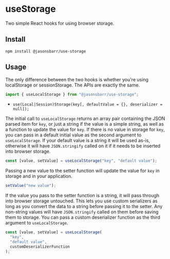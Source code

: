 # useStorage

Two simple React hooks for using browser storage.

## Install

```
npm install @jasonsbarr/use-storage
```

## Usage

The only difference between the two hooks is whether you're using localStorage or sessionStorage. The APIs are exactly the same.

```js
import { useLocalStorage } from "@jasonsbarr/use-storage";
```

- `use(Local|Session)Storage(key[, defaultValue = {}, deserializer = null]);`

The initial call to `useLocalStorage` returns an array pair containing the JSON parsed item for `key`, or just a string if the value is a simple string, as well as a function to update the value for `key`. If there is no value in storage for `key`, you can pass in a default initial value as the second argument to `useLocalStorage`. If your default value is a string it will be used as-is, otherwise it will have `JSON.stringify` called on it if it needs to be inserted into browser storage.

```js
const [value, setValue] = useLocalStorage("key", "default value");
```

Passing a new value to the setter function will update the value for `key` in storage and in your application.

```js
setValue("new value");
```

If the value you pass to the setter function is a string, it will pass through into browser storage untouched. This lets you use custom serializers as long as you convert the data to a string before passing it to the setter. Any non-string values will have `JSON.stringify` called on them before saving them to storage. You can pass a custom deserializer function as the third argument to `useLocalStorage`.

```js
const [value, setValue] = useLocalStorage(
  "key",
  "default value",
  customDeserializerFunction
);
```
